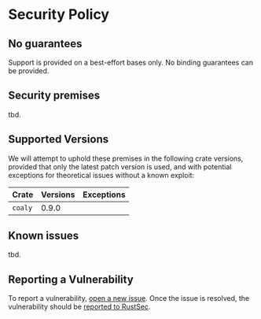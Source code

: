 # Security Policy

## No guarantees

Support is provided on a best-effort bases only.
No binding guarantees can be provided.

## Security premises

tbd.

## Supported Versions

We will attempt to uphold these premises in the following crate versions,
provided that only the latest patch version is used, and with potential
exceptions for theoretical issues without a known exploit:

| Crate | Versions | Exceptions |
| ----- | -------- | ---------- |
| `coaly` | 0.9.0 |  |

## Known issues

tbd.

## Reporting a Vulnerability

To report a vulnerability, [open a new issue](https://github.com/coaly/issues/new).
Once the issue is resolved, the vulnerability should be [reported to RustSec](https://github.com/RustSec/advisory-db/blob/master/CONTRIBUTING.md).

